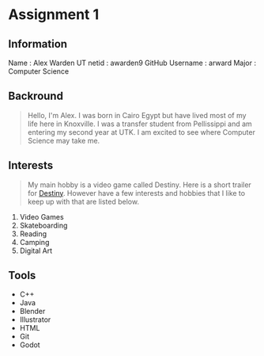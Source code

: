# Assignment 1
## Information
Name : Alex Warden
UT netid : awarden9
GitHub Username : arward
Major : Computer Science 

## Backround 
> Hello, I'm Alex.
I was born in Cairo Egypt but have lived most of my life here in Knoxville.
I was a transfer student from Pellissippi and am entering my second year at UTK.
I am excited to see where Computer Science may take me.

## Interests 
> My main hobby is a video game called Destiny. Here is a short trailer for [Destiny](https://youtu.be/ZSWN-VP0lD8?si=uFMbSjV1Xank3KlB).
However have a few interests and hobbies that I like to keep up with that are listed below.
1. Video Games
2. Skateboarding
3. Reading
4. Camping
5. Digital Art

## Tools
* C++
* Java 
* Blender
* Illustrator
* HTML
* Git
* Godot